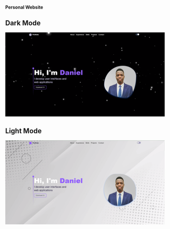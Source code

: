 #### Personal Website

## Dark Mode

![Alt text](public/images/dark.png)

## Light Mode

![Alt text](public/images/light.png)
